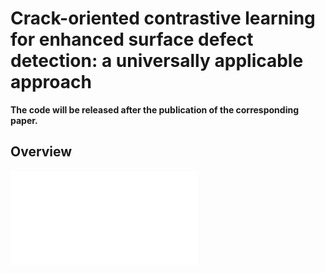 # Crack-oriented contrastive learning for enhanced surface defect detection: a universally applicable approach

**The code will be released after the publication of the corresponding paper.**

## Overview
![로고](images/COCL.pdf)
